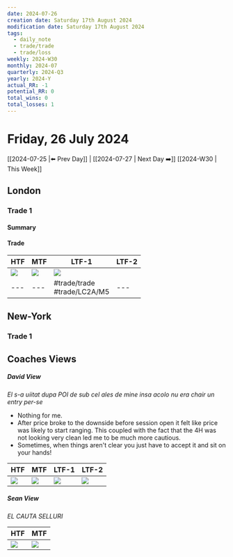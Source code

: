 ```yaml
---
date: 2024-07-26
creation date: Saturday 17th August 2024
modification date: Saturday 17th August 2024
tags:
  - daily_note
  - trade/trade
  - trade/loss
weekly: 2024-W30
monthly: 2024-07
quarterly: 2024-Q3
yearly: 2024-Y
actual_RR: -1
potential_RR: 0
total_wins: 0
total_losses: 1
---
```

# Friday, 26 July 2024

 [[2024-07-25 |⬅️ Prev Day]] | [[2024-07-27 | Next Day ➡️]] [[2024-W30 | This Week]]

## London 
### Trade 1
#### Summary


#### Trade
| HTF                                                      | MTF                                                      | LTF-1                                                    | LTF-2 |
| -------------------------------------------------------- | -------------------------------------------------------- | -------------------------------------------------------- | ----- |
| ![](https://s3.tradingview.com/snapshots/j/jHyq0KsL.png) | ![](https://s3.tradingview.com/snapshots/y/ykDMW7gJ.png) | ![](https://s3.tradingview.com/snapshots/f/fTK8ZLCx.png) | ![]() |
| ---                                                      | ---                                                      | #trade/trade <br> #trade/LC2A/M5                         | ---   |

## New-York
### Trade 1




## Coaches Views

##### David View

*El s-a uiitat dupa POI de sub cel ales de mine insa acolo nu era chair un entry per-se*

- Nothing for me.
- After price broke to the downside before session open it felt like price was likely to start ranging. This coupled with the fact that the 4H was not looking very clean led me to be much more cautious.
- Sometimes, when things aren't clear you just have to accept it and sit on your hands!

| HTF                                                      | MTF                                                      | LTF-1                                                    | LTF-2                                                    |
| -------------------------------------------------------- | -------------------------------------------------------- | -------------------------------------------------------- | -------------------------------------------------------- |
| ![](https://s3.tradingview.com/snapshots/2/2HPqCyTo.png) | ![](https://s3.tradingview.com/snapshots/o/oeZlCKCP.png) | ![](https://s3.tradingview.com/snapshots/h/hzQu6Dc2.png) | ![](https://s3.tradingview.com/snapshots/3/3sRuiyal.png) |



##### Sean View
*EL CAUTA SELLURI*

| HTF                                                      | MTF                                                      |
| -------------------------------------------------------- | -------------------------------------------------------- |
| ![](https://s3.tradingview.com/snapshots/y/yemrFuBV.png) | ![](https://s3.tradingview.com/snapshots/d/dEieOlBP.png) | 


